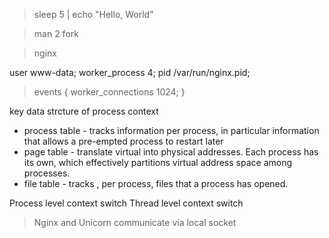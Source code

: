 > sleep 5 | echo "Hello, World"

> man 2 fork

> nginx

user www-data;
worker_process 4;
pid /var/run/nginx.pid;
> events {
  worker_connections 1024;
}


key data strcture of process context

+ process table - tracks information per process, in particular information that allows a pre-empted process to restart later
+ page table - translate virtual into physical addresses. Each process has its own, which effectively partitions virtual address space among processes.
+ file table - tracks , per process, files that a process has opened.

Process level context switch
Thread  level context switch

> Nginx and Unicorn  communicate via local socket

